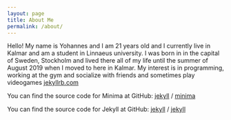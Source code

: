```yaml
---
layout: page
title: About Me
permalink: /about/
---
```


Hello! My name is Yohannes and I am 21 years old and I currently live in Kalmar and am a student in Linnaeus university. I was born in in the capital of Sweden, Stockholm and lived there all of my life until the summer of August 2019 when I moved to here in Kalmar. My interest is in programming, working at the gym and socialize with friends and sometimes play videogames [jekyllrb.com](https://jekyllrb.com/)

You can find the source code for Minima at GitHub:
[jekyll][jekyll-organization] /
[minima](https://github.com/jekyll/minima)

You can find the source code for Jekyll at GitHub:
[jekyll][jekyll-organization] /
[jekyll](https://github.com/jekyll/jekyll)


[jekyll-organization]: https://github.com/jekyll
